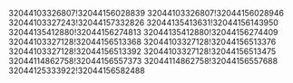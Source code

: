 32044103326807!32044156028839
32044103326807!32044156028946
32044103327243!32044157332826
32044135413631!32044156143950
32044135412880!32044156274813
32044135412880!32044156274409
32044103327128!32044156513368
32044103327128!32044156513376
32044103327128!32044156513392
32044103327128!32044156513475
32044114862758!32044156557373
32044114862758!32044156557688
32044125333922!32044156582488
